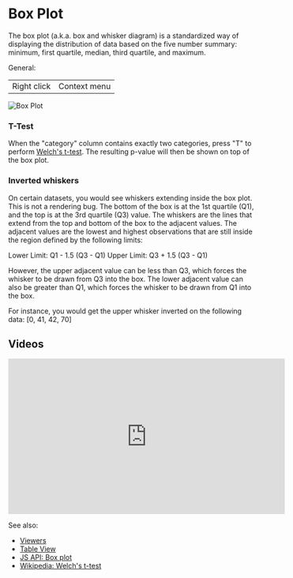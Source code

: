 <!-- TITLE: Box Plot-->
<!-- SUBTITLE: -->

# Box Plot

The box plot (a.k.a. box and whisker diagram) is a standardized way of displaying the distribution
of data based on the five number summary: minimum, first quartile, median, third quartile, and
maximum.

General: 

|             |              |
|-------------|--------------|
| Right click | Context menu |

![Box Plot](../../uploads/viewers/box-plot.png "Box Plot")

### T-Test

When the "category" column contains exactly two categories, press "T" to perform
[Welch's t-test](https://en.wikipedia.org/wiki/Welch%27s_t-test). The resulting p-value 
will then be shown on top of the box plot.

### Inverted whiskers 

On certain datasets, you would see whiskers extending inside the box plot. This is
not a rendering bug. The bottom of the box is at the 1st quartile (Q1), and the
top is at the 3rd quartile (Q3) value.
The whiskers are the lines that extend from the top and bottom of the box to the adjacent values.
The adjacent values are the lowest and highest observations that are still inside the region
 defined by the following limits:

Lower Limit: Q1 - 1.5 (Q3 - Q1)
Upper Limit: Q3 + 1.5 (Q3 - Q1)

However, the upper adjacent value can be less than Q3, which forces the whisker to be drawn from
Q3 into the box. The lower adjacent value can also be greater than Q1, which forces the whisker
to be drawn from Q1 into the box.

For instance, you would get the upper whisker inverted on the following data: [0, 41, 42, 70]

## Videos

<iframe width="560" height="315" src="https://www.youtube.com/embed/7MBXWzdC0-I?start=2332" frameborder="0" allow="accelerometer; autoplay; clipboard-write; encrypted-media; gyroscope; picture-in-picture" allowfullscreen></iframe>

See also: 
  
* [Viewers](../viewers.md)
* [Table View](../../overview/table-view.md)
* [JS API: Box plot](https://public.datagrok.ai/js/samples/ui/viewers/types/box-plot)
* [Wikipedia: Welch's t-test](https://en.wikipedia.org/wiki/Welch%27s_t-test)